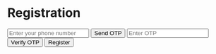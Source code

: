 <!DOCTYPE html>
<html lang="en">
<head>
    <meta charset="UTF-8">
    <meta name="viewport" content="width=device-width, initial-scale=1.0">
    <title>Registration Page</title>
    <!-- Include necessary CSS and JavaScript libraries here -->
</head>
<body>
    <div id="registration-form">
        <h1>Registration</h1>
        <input type="text" id="phoneNumber" placeholder="Enter your phone number">
        <button id="sendOTP">Send OTP</button>
        <input type="text" id="otp" placeholder="Enter OTP">
        <button id="verifyOTP">Verify OTP</button>
        <button id="register">Register</button>
    </div>
    <script src="main.js"></script>
</body>
</html>
